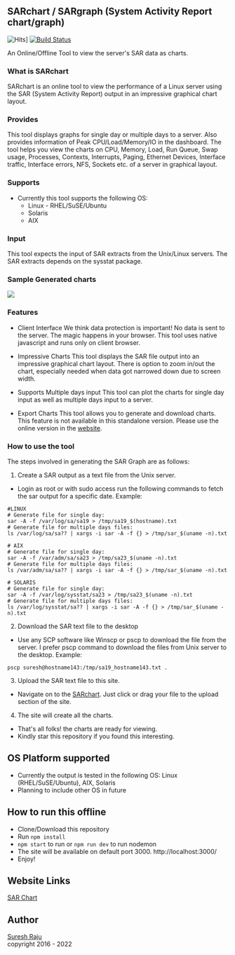 ## SARchart / SARgraph (System Activity Report chart/graph) 
![Hits](https://hits.seeyoufarm.com/api/count/incr/badge.svg?url=https%3A%2F%2Fgithub.com%2Fsargraph%2Fsargraph.github.io&count_bg=%2379C83D&title_bg=%23555555&icon=&icon_color=%23E7E7E7&title=Hits&edge_flat=false)] [![Build Status](https://travis-ci.com/sargraph/sargraph.github.io.svg?branch=master)](https://travis-ci.com/sargraph/sargraph.github.io)

An Online/Offline Tool to view the server's SAR data as charts.

### What is SARchart
SARchart is an online tool to view the performance of a Linux server using the SAR (System Activity Report) output in an impressive graphical chart layout. 

### Provides
This tool displays graphs for single day or multiple days to a server. Also provides information of Peak CPU/Load/Memory/IO in the dashboard. The tool helps you view the charts on CPU, Memory, Load, Run Queue, Swap usage, Processes, Contexts, Interrupts, Paging, Ethernet Devices, Interface traffic, Interface errors, NFS, Sockets etc. of a server in graphical layout. 

### Supports
+ Currently this tool supports the following OS:
  - Linux - RHEL/SuSE/Ubuntu
  - Solaris
  - AIX
  
### Input
This tool expects the input of SAR extracts from the Unix/Linux servers. The SAR extracts depends on the sysstat package.

### Sample Generated charts
![](public/images/sargraph-samples.gif)

### Features

+ Client Interface
We think data protection is important! No data is sent to the server. The magic happens in your browser. This tool uses native javascript and runs only on client browser.

+ Impressive Charts
This tool displays the SAR file output into an impressive graphical chart layout. There is option to zoom in/out the chart, especially needed when data got narrowed down due to screen width.

+ Supports Multiple days input
This tool can plot the charts for single day input as well as multiple days input to a server.

+ Export Charts
This tool allows you to generate and download charts. This feature is not available in this standalone version. Please use the online version in the [website](https://sarchart.dotsuresh.com).


### How to use the tool

The steps involved in generating the SAR Graph are as follows:

1. Create a SAR output as a text file from the Unix server.
  + Login as root or with sudo access run the following commands to fetch the sar output for a specific date. Example:
  ```shell
  #LINUX
  # Generate file for single day:
  sar -A -f /var/log/sa/sa19 > /tmp/sa19_$(hostname).txt
  # Generate file for multiple days files:
  ls /var/log/sa/sa?? | xargs -i sar -A -f {} > /tmp/sar_$(uname -n).txt
  
  # AIX
  # Generate file for single day:
  sar -A -f /var/adm/sa/sa23 > /tmp/sa23_$(uname -n).txt
  # Generate file for multiple days files:
  ls /var/adm/sa/sa?? | xargs -i sar -A -f {} > /tmp/sar_$(uname -n).txt
  
  # SOLARIS
  # Generate file for single day:
  sar -A -f /var/log/sysstat/sa23 > /tmp/sa23_$(uname -n).txt
  # Generate file for multiple days files:
  ls /var/log/sysstat/sa?? | xargs -i sar -A -f {} > /tmp/sar_$(uname -n).txt
  ```
2. Download the SAR text file to the desktop
  + Use any SCP software like Winscp or pscp to download the file from the server. I prefer pscp command to download the files from Unix server to the desktop. Example:
  ```batch
  pscp suresh@hostname143:/tmp/sa19_hostname143.txt .
  ```
3. Upload the SAR text file to this site.
  + Navigate on to the [SARchart](https://sarchart.dotsuresh.com). Just click or drag your file to the upload section of the site.
4. The site will create all the charts.
  + That's all folks! the charts are ready for viewing. 
  + Kindly star this repository if you found this interesting.
  
## OS Platform supported
+ Currently the output is tested in the following OS: Linux (RHEL/SuSE/Ubuntu), AIX, Solaris
+ Planning to include other OS in future

## How to run this offline
- Clone/Download this repository
- Run `npm install`
- `npm start` to run or `npm run dev` to run nodemon
- The site will be available on default port 3000. http://localhost:3000/
- Enjoy!

## Website Links
[SAR Chart](https://sarchart.dotsuresh.com)

## Author
[Suresh Raju](https://dotsuresh.com)<br>
copyright 2016 - 2022
